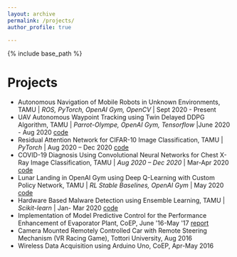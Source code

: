 ```yaml
---
layout: archive
permalink: /projects/
author_profile: true

---
```


{% include base_path %}

Projects
======
* Autonomous Navigation of Mobile Robots in Unknown Environments, TAMU \| *ROS, PyTorch, OpenAI Gym, OpenCV* \| Sept 2020 - Present
* UAV Autonomous Waypoint Tracking using Twin Delayed DDPG Algorithm, TAMU \| *Parrot-Olympe, OpenAI Gym, Tensorflow* \|June 2020 - Aug 2020 [code](https://github.com/gargivaidya/parrot_drone_gym_env) 
* Residual Attention Network for CIFAR-10 Image Classification, TAMU \| *PyTorch* \| Aug 2020 – Dec 2020 [code](https://github.com/gargivaidya/residual_attention_cifar10)
* COVID-19 Diagnosis Using Convolutional Neural Networks for Chest X-Ray Image Classification, TAMU \| *Aug 2020 – Dec 2020* \|  Mar-Apr 2020 [code](https://github.com/gargivaidya/covid_diagnosis_cnn.git)
* Lunar Landing in OpenAI Gym using Deep Q-Learning with Custom Policy Network, TAMU \| *RL Stable Baselines, OpenAI Gym* \|  May 2020 [code](https://github.com/gargivaidya/dqn_lunar_lander)
* Hardware Based Malware Detection using Ensemble Learning, TAMU \| *Scikit-learn* \|  Jan- Mar 2020 [code](https://github.com/gargivaidya/realtime_side_channel_attack_detection.git)
* Implementation of Model Predictive Control for the Performance Enhancement of Evaporator Plant, CoEP, June '16-May '17 [report](https://drive.google.com/file/d/1eSM0eiFXPtCDrZRV1ikYumvUlDiqUu6u/view?usp=sharing)
* Camera Mounted Remotely Controlled Car with Remote Steering Mechanism (VR Racing Game), Tottori University, Aug 2016 
* Wireless Data Acquisition using Arduino Uno, CoEP, Apr-May 2016


  


  

